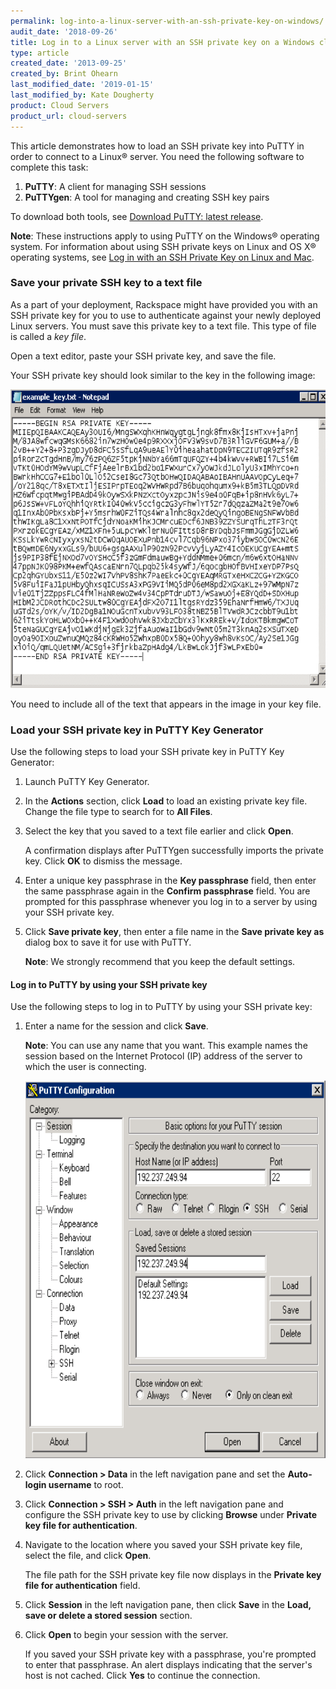 ```yaml
---
permalink: log-into-a-linux-server-with-an-ssh-private-key-on-windows/
audit_date: '2018-09-26'
title: Log in to a Linux server with an SSH private key on a Windows client
type: article
created_date: '2013-09-25'
created_by: Brint Ohearn
last_modified_date: '2019-01-15'
last_modified_by: Kate Dougherty
product: Cloud Servers
product_url: cloud-servers
---
```


This article demonstrates how to load an SSH private key into PuTTY in order
to connect to a Linux&reg; server. You need the following
software to complete this task:

1.  **PuTTY**: A client for managing SSH sessions
2.  **PuTTYgen**: A tool for managing and creating SSH key pairs

To download both tools, see [Download PuTTY: latest
release](https://www.chiark.greenend.org.uk/~sgtatham/putty/download.html).

**Note**: These instructions apply to using PuTTY on the Windows&reg; operating system.
For information about using SSH private keys on Linux and OS X&reg;
operating systems, see [Log in with an SSH Private Key on Linux and
Mac](/how-to/logging-in-with-an-ssh-private-key-on-linuxmac).

### Save your private SSH key to a text file

As a part of your deployment, Rackspace might have provided you with an SSH
private key for you to use to authenticate against your newly deployed
Linux servers. You must save this private key to a text file. This type
of file is called a _key file_.

Open a text editor, paste your SSH private key, and save the file.

Your SSH private key should look similar to the key in the following image:

<img src="Windows1.png" width="626" height="478" />

You need to include all of the text that appears in the image in your key file.

### Load your SSH private key in PuTTY Key Generator

Use the following steps to load your SSH private key in PuTTY Key Generator:

1. Launch PuTTY Key Generator.

2. In the **Actions** section, click **Load** to load an existing private key
   file. Change the file type to search for to **All Files**.

3. Select the key that you saved to a text file earlier and click **Open**.

    A confirmation displays after PuTTYgen successfully imports the private
    key. Click **OK** to dismiss the message.

4. Enter a unique key passphrase in the **Key passphrase** field, then enter
   the same passphrase again in the **Confirm passphrase** field. You are
   prompted for this passphrase whenever you log in to a server by using your
   SSH private key.

5. Click **Save private key**, then enter a file name in the **Save
   private key as** dialog box to save it for use with PuTTY.

    **Note**: We strongly recommend that you keep the default settings.

#### Log in to PuTTY by using your SSH private key

Use the following steps to log in to PuTTY by using your SSH private key:

1. Enter a name for the session and click **Save**.

    **Note**: You can use any name that you want. This example names the
    session based on the Internet Protocol (IP) address of the server to which
    the user is connecting.

   <img src="Windows9.png" width="635" height="604" />

2. Click **Connection > Data** in the left navigation pane and set the
   **Auto-login username** to root.

3. Click **Connection > SSH > Auth**  in the left navigation pane and
   configure the SSH private key to use by clicking **Browse** under **Private
   key file for authentication**.

4. Navigate to the location where you saved your SSH private key file, select
   the file, and click **Open**.

    The file path for the SSH private key file now displays in the **Private
    key file for authentication** field.

5. Click **Session** in the left navigation pane, then click **Save** in the
   **Load, save or delete a stored session** section.

6. Click **Open** to begin your session with the server.

    If you saved your SSH private key with a passphrase, you're prompted to
    enter that passphrase. An alert displays indicating that the server's host
    is not cached. Click **Yes** to continue the connection.
